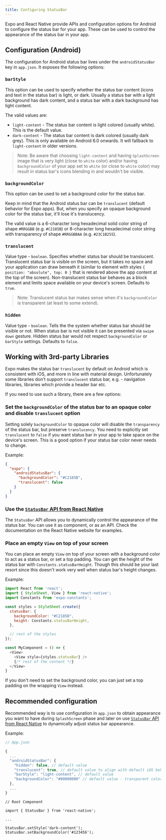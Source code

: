 ```yaml
---
title: Configuring StatusBar
---
```


Expo and React Native provide APIs and configuration options for Android to configure the status bar for your app. These can be used to control the appearance of the status bar in your app.

## Configuration (Android)

The configuration for Android status bar lives under the `androidStatusBar` key in `app.json`. It exposes the following options:

### `barStyle`

This option can be used to specify whether the status bar content (icons and text in the status bar) is light, or dark. Usually a status bar with a light background has dark content, and a status bar with a dark background has light content.

The valid values are:
- `light-content` - The status bar content is light colored (usually white). This is the default value.
- `dark-content` - The status bar content is dark colored (usually dark grey). This is only available on Android 6.0 onwards. It will fallback to `light-content` in older versions.

> Note: Be aware that choosing `light-content` and having `SplashScreen` image that is very light (close to `white` color) and/or having `backgroundColor` of your app set to `white` (or close to `white` color) may result in status bar's icons blending in and wouldn't be visible.

### `backgroundColor`

This option can be used to set a background color for the status bar.

Keep in mind that the Android status bar can be `translucent` (default behavior for Expo apps).
But, when you specify an opaque background color for the status bar, it'll lose it's translucency.

The valid value is a 6-character long hexadecimal solid color string of shape `#RRGGBB` (e.g. `#C2185B`) or 8-character long hexadecimal color string with transparency of shape `#RRGGBBAA` (e.g. `#23C1B255`).

### `translucent`

Value type - `boolean`.
Specifies whether status bar should be translucent.
Translucent status bar is visible on the screen, but it takes no space and your application can draw beneath it (similar to element with styles `{ position: "absolute", top: 0 }` that is rendered above the app content at the top of the screen).
Non-translucent status bar behaves as a block element and limits space available on your device's screen.
Defaults to `true`.

> Note: Translucent status bar makes sense when it's `backgroundColor` is transparent (at least to some extend).

### `hidden`

Value type - `boolean`.
Tells the the system whether status bar should be visible or not.
When status bar is not visible it can be presented via `swipe down` gesture.
Hidden status bar would not respect `backgroundColor` or `barStyle` settings.
Defaults to `false`.

## Working with 3rd-party Libraries

Expo makes the status bar `translucent` by default on Android which is consistent with iOS, and more in line with material design. Unfortunately some libraries don't support `translucent` status bar, e.g. - navigation libraries, libraries which provide a header bar etc.

If you need to use such a library, there are a few options:

### Set the `backgroundColor` of the status bar to an opaque color and disable `translucent` option

Setting solely `backgroundColor` to opaque color will disable the `transparency` of the status bar, but preserve `translucency`.
You need to explicitly set `translucent` to `false` if you want status bar in your app to take space on the device's screen.
This is a good option if your status bar color never needs to change.

Example:
```json
{
  "expo": {
    "androidStatusBar": {
      "backgroundColor": "#C2185B",
      "translucent": false
    }
  }
}
```

### Use the [`StatusBar` API from React Native](https://facebook.github.io/react-native/docs/statusbar.html)

The `StatusBar` API allows you to dynamically control the appearance of the status bar. You can use it as component, or as an API. Check the documentation on the React Native website for examples.

### Place an empty `View` on top of your screen

You can place an empty `View` on top of your screen with a background color to act as a status bar, or set a top padding. You can get the height of the status bar with `Constants.statusBarHeight`. Though this should be your last resort since this doesn't work very well when status bar's height changes.

Example:
```js
import React from 'react';
import { StyleSheet, View } from 'react-native';
import Constants from 'expo-constants';

const styles = StyleSheet.create({
  statusBar: {
    backgroundColor: "#C2185B",
    height: Constants.statusBarHeight,
  },

  // rest of the styles
});

const MyComponent = () => {
  <View>
    <View style={styles.statusBar} />
    {/* rest of the content */}
  </View>
}
```

If you don't need to set the background color, you can just set a top padding on the wrapping `View` instead.

## Recommended configuration

Recommended way is to use configuration in `app.json` to obtain appearance you want to have during `SplashScreen` phase and later on use [`StatusBar` API from React Native](https://facebook.github.io/react-native/docs/statusbar.html) to dynamically adjust status bar appearance.

Example:
```ts
// App.json

{
  ...
  "androidStatusBar": {
    "hidden": false, // default value
    "translucent": true, // default value to align with default iOS behavior
    "barStyle": "light-content", // default value
    "backgroundColor": "#00000000" // default value - transparent color
  },
  ...
}
```
```tsx
// Root Component

import { StatusBar } from 'react-native';

...

StatusBar.setStyle('dark-content');
StatusBar.setBackgroundColor('#123456');
```
